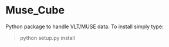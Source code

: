 # Muse_Cube

Python package to handle VLT/MUSE data. To install simply type:

> python setup.py install


